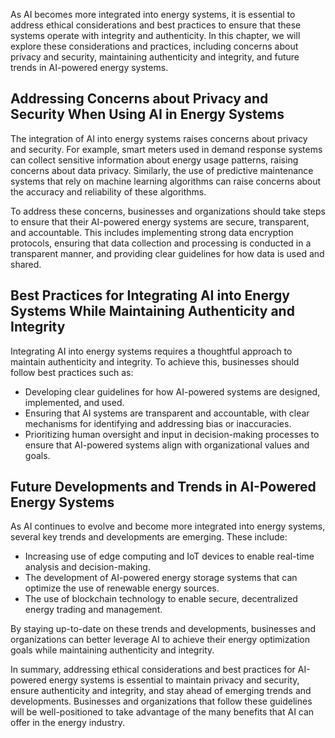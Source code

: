 
As AI becomes more integrated into energy systems, it is essential to address ethical considerations and best practices to ensure that these systems operate with integrity and authenticity. In this chapter, we will explore these considerations and practices, including concerns about privacy and security, maintaining authenticity and integrity, and future trends in AI-powered energy systems.

Addressing Concerns about Privacy and Security When Using AI in Energy Systems
------------------------------------------------------------------------------

The integration of AI into energy systems raises concerns about privacy and security. For example, smart meters used in demand response systems can collect sensitive information about energy usage patterns, raising concerns about data privacy. Similarly, the use of predictive maintenance systems that rely on machine learning algorithms can raise concerns about the accuracy and reliability of these algorithms.

To address these concerns, businesses and organizations should take steps to ensure that their AI-powered energy systems are secure, transparent, and accountable. This includes implementing strong data encryption protocols, ensuring that data collection and processing is conducted in a transparent manner, and providing clear guidelines for how data is used and shared.

Best Practices for Integrating AI into Energy Systems While Maintaining Authenticity and Integrity
--------------------------------------------------------------------------------------------------

Integrating AI into energy systems requires a thoughtful approach to maintain authenticity and integrity. To achieve this, businesses should follow best practices such as:

* Developing clear guidelines for how AI-powered systems are designed, implemented, and used.
* Ensuring that AI systems are transparent and accountable, with clear mechanisms for identifying and addressing bias or inaccuracies.
* Prioritizing human oversight and input in decision-making processes to ensure that AI-powered systems align with organizational values and goals.

Future Developments and Trends in AI-Powered Energy Systems
-----------------------------------------------------------

As AI continues to evolve and become more integrated into energy systems, several key trends and developments are emerging. These include:

* Increasing use of edge computing and IoT devices to enable real-time analysis and decision-making.
* The development of AI-powered energy storage systems that can optimize the use of renewable energy sources.
* The use of blockchain technology to enable secure, decentralized energy trading and management.

By staying up-to-date on these trends and developments, businesses and organizations can better leverage AI to achieve their energy optimization goals while maintaining authenticity and integrity.

In summary, addressing ethical considerations and best practices for AI-powered energy systems is essential to maintain privacy and security, ensure authenticity and integrity, and stay ahead of emerging trends and developments. Businesses and organizations that follow these guidelines will be well-positioned to take advantage of the many benefits that AI can offer in the energy industry.
